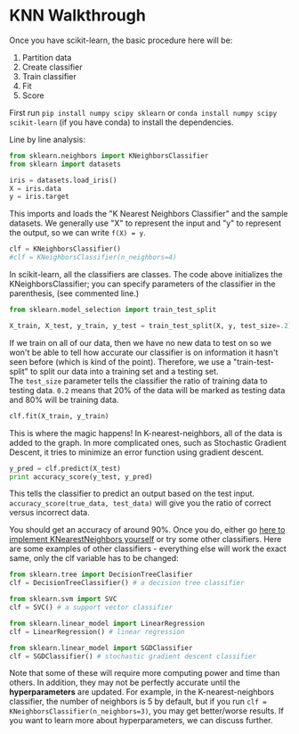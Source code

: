 # KNN Walkthrough
Once you have scikit-learn, the basic procedure here will be:
1. Partition data
2. Create classifier
3. Train classifier
4. Fit
5. Score

First run `pip install numpy scipy sklearn` or `conda install numpy scipy scikit-learn` (if you have conda) to install the dependencies.

Line by line analysis:
```python
from sklearn.neighbors import KNeighborsClassifier
from sklearn import datasets

iris = datasets.load_iris()
X = iris.data
y = iris.target
```
This imports and loads the "K Nearest Neighbors Classifier" and the sample datasets. We generally use "X" to represent the input and "y" to represent the output, so we can write `f(X) = y`.

```python
clf = KNeighborsClassifier()
#clf = KNeighborsClassifier(n_neighbors=4)
```
In scikit-learn, all the classifiers are classes. The code above initializes the KNeighborsClassifier; you can specify parameters of the classifier in the parenthesis, (see commented line.)

```python
from sklearn.model_selection import train_test_split

X_train, X_test, y_train, y_test = train_test_split(X, y, test_size=.2)
```
If we train on all of our data, then we have no new data to test on so we won't be able to tell how accurate our classifier is on information it hasn't seen before (which is kind of the point). Therefore, we use a "train-test-split" to split our data into a training set and a testing set.   
The `test_size` parameter tells the classifier the ratio of training data to testing data. `0.2` means that 20% of the data will be marked as testing data and 80% will be training data.

```python
clf.fit(X_train, y_train)
```
This is where the magic happens! In K-nearest-neighbors, all of the data is added to the graph. In more complicated ones, such as Stochastic Gradient Descent, it tries to minimize an error function using gradient descent.

```python
y_pred = clf.predict(X_test)
print accuracy_score(y_test, y_pred)
```
This tells the classifier to predict an output based on the test input. `accuracy_score(true_data, test_data)` will give you the ratio of correct versus incorrect data.

You should get an accuracy of around 90%. Once you do, either go [here to implement KNearestNeighbors yourself](https://kevin-fang.github.io/ml-tutorials/ScrappyKNN/) or try some other classifiers. Here are some examples of other classifiers - everything else will work the exact same, only the clf variable has to be changed:

```python
from sklearn.tree import DecisionTreeClasifier
clf = DecisionTreeClassifier() # a decision tree classifier

from sklearn.svm import SVC
clf = SVC() # a support vector classifier

from sklearn.linear_model import LinearRegression
clf = LinearRegression() # linear regression

from sklearn.linear_model import SGDClassifier
clf = SGDClassifier() # stochastic gradient descent classifier
```

Note that some of these will require more computing power and time than others. In addition, they may not be perfectly accurate until the **hyperparameters** are updated. For example, in the K-nearest-neighbors classifier, the number of neighbors is 5 by default, but if you run `clf = KNeighborsClassifier(n_neighbors=3)`, you may get better/worse results. If you want to learn more about hyperparameters, we can discuss further.

